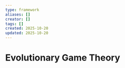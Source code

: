 ```yaml
---
type: framework
aliases: []
creator: []
tags: []
created: 2025-10-20
updated: 2025-10-20
---
```


# Evolutionary Game Theory


